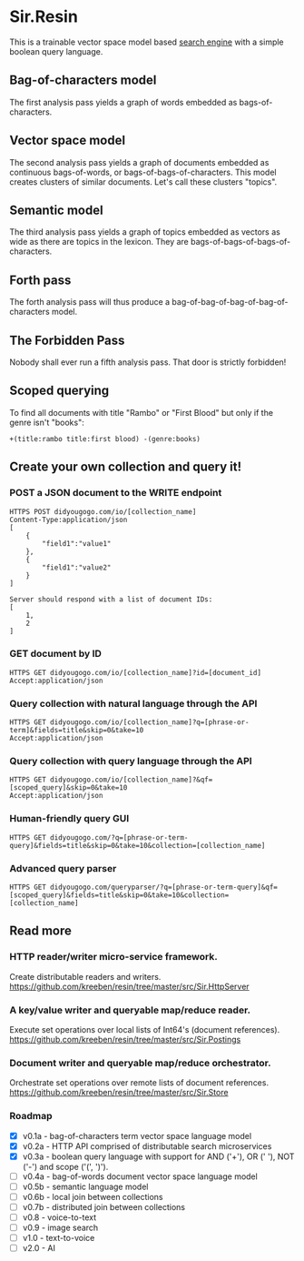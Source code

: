 # Sir.Resin

This is a trainable vector space model based [search engine](https://didyougogo.com) with a simple boolean query language. 

## Bag-of-characters model

The first analysis pass yields a graph of words embedded as bags-of-characters.

## Vector space model

The second analysis pass yields a graph of documents embedded as continuous bags-of-words, or bags-of-bags-of-characters. This model creates clusters of similar documents. Let's call these clusters "topics".

## Semantic model

The third analysis pass yields a graph of topics embedded as vectors as wide as there are topics in the lexicon. They are bags-of-bags-of-bags-of-characters.

## Forth pass

The forth analysis pass will thus produce a bag-of-bag-of-bag-of-bag-of-characters model.

## The Forbidden Pass

Nobody shall ever run a fifth analysis pass. That door is strictly forbidden!

## Scoped querying

To find all documents with title "Rambo" or "First Blood" but only if the genre isn't "books":

	+(title:rambo title:first blood) -(genre:books)

## Create your own collection and query it!

### POST a JSON document to the WRITE endpoint

	HTTPS POST didyougogo.com/io/[collection_name]
	Content-Type:application/json
	[
		{
			"field1":"value1"
		},
		{
			"field1":"value2"
		}
	]

	Server should respond with a list of document IDs:
	[
		1,
		2
	]

### GET document by ID

	HTTPS GET didyougogo.com/io/[collection_name]?id=[document_id]
	Accept:application/json

### Query collection with natural language through the API

	HTTPS GET didyougogo.com/io/[collection_name]?q=[phrase-or-term]&fields=title&skip=0&take=10
	Accept:application/json

### Query collection with query language through the API

	HTTPS GET didyougogo.com/io/[collection_name]?&qf=[scoped_query]&skip=0&take=10
	Accept:application/json

### Human-friendly query GUI

	HTTPS GET didyougogo.com/?q=[phrase-or-term-query]&fields=title&skip=0&take=10&collection=[collection_name]

### Advanced query parser

	HTTPS GET didyougogo.com/queryparser/?q=[phrase-or-term-query]&qf=[scoped_query]&fields=title&skip=0&take=10&collection=[collection_name]

## Read more

### HTTP reader/writer micro-service framework.
Create distributable readers and writers.
https://github.com/kreeben/resin/tree/master/src/Sir.HttpServer

### A key/value writer and queryable map/reduce reader. 
Execute set operations over local lists of Int64's (document references).  
https://github.com/kreeben/resin/tree/master/src/Sir.Postings

### Document writer and queryable map/reduce orchestrator. 
Orchestrate set operations over remote lists of document references.   
https://github.com/kreeben/resin/tree/master/src/Sir.Store

### Roadmap

- [x] v0.1a - bag-of-characters term vector space language model
- [x] v0.2a - HTTP API comprised of distributable search microservices
- [x] v0.3a - boolean query language with support for AND ('+'), OR (' '), NOT ('-') and scope ('(', ')').
- [ ] v0.4a - bag-of-words document vector space language model
- [ ] v0.5b - semantic language model
- [ ] v0.6b - local join between collections
- [ ] v0.7b - distributed join between collections
- [ ] v0.8 - voice-to-text
- [ ] v0.9 - image search
- [ ] v1.0 - text-to-voice
- [ ] v2.0 - AI
